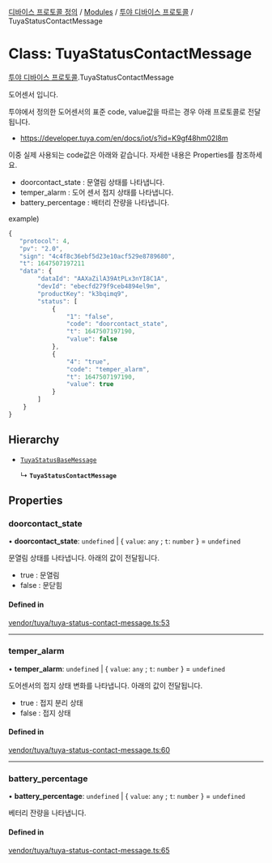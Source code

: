 [디바이스 프로토콜 정의](../README.md) / [Modules](../modules.md) / [투야 디바이스 프로토콜](../modules/___________.md) / TuyaStatusContactMessage

# Class: TuyaStatusContactMessage

[투야 디바이스 프로토콜](../modules/___________.md).TuyaStatusContactMessage

도어센서 입니다.

투야에서 정의한 도어센서의 표준 code, value값을 따르는 경우 아래 프로토콜로 전달됩니다.

* https://developer.tuya.com/en/docs/iot/s?id=K9gf48hm02l8m

이중 실제 사용되는 code값은 아래와 같습니다. 자세한 내용은 Properties를 참조하세요.

* doorcontact_state : 문열림 상태를 나타냅니다.
* temper_alarm : 도어 센서 접지 상태를 나타냅니다.
* battery_percentage : 배터리 잔량을 나타냅니다.

example)
 ```typescript
{
    "protocol": 4,
    "pv": "2.0",
    "sign": "4c4f8c36ebf5d23e10acf529e8789680",
    "t": 1647507197211
    "data": {
         "dataId": "AAXaZilA39AtPLx3nYI8C1A",
         "devId": "ebecfd279f9ceb4894el9m",
         "productKey": "k3bqimq9",
         "status": [
             {
                 "1": "false",
                 "code": "doorcontact_state",
                 "t": 1647507197190,
                 "value": false
             },
             {
                 "4": "true",
                 "code": "temper_alarm",
                 "t": 1647507197190,
                 "value": true
             }
         ]
     }
}
```

## Hierarchy

- [`TuyaStatusBaseMessage`](__________.TuyaStatusBaseMessage.md)

  ↳ **`TuyaStatusContactMessage`**

## Properties

### doorcontact\_state

• **doorcontact\_state**: `undefined` \| { `value`: `any` ; `t`: `number`  } = `undefined`

문열림 상태를 나타냅니다. 아래의 값이 전달됩니다.
* true : 문열림
* false : 문닫힘

#### Defined in

[vendor/tuya/tuya-status-contact-message.ts:53](https://github.com/zigbang/iot/blob/43523cfa/packages/ziot-bridge/tuya/zthing-message-converter/lib/messages/vendor/tuya/tuya-status-contact-message.ts#L53)

___

### temper\_alarm

• **temper\_alarm**: `undefined` \| { `value`: `any` ; `t`: `number`  } = `undefined`

도어센서의 접지 상태 변화를 나타냅니다. 아래의 값이 전달됩니다.
* true : 접지 분리 상태
* false : 접지 상태

#### Defined in

[vendor/tuya/tuya-status-contact-message.ts:60](https://github.com/zigbang/iot/blob/43523cfa/packages/ziot-bridge/tuya/zthing-message-converter/lib/messages/vendor/tuya/tuya-status-contact-message.ts#L60)

___

### battery\_percentage

• **battery\_percentage**: `undefined` \| { `value`: `any` ; `t`: `number`  } = `undefined`

베터리 잔량을 나타냅니다.

#### Defined in

[vendor/tuya/tuya-status-contact-message.ts:65](https://github.com/zigbang/iot/blob/43523cfa/packages/ziot-bridge/tuya/zthing-message-converter/lib/messages/vendor/tuya/tuya-status-contact-message.ts#L65)
